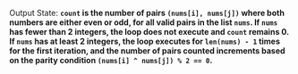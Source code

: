 Output State: **`count` is the number of pairs `(nums[i], nums[j])` where both numbers are either even or odd, for all valid pairs in the list `nums`. If `nums` has fewer than 2 integers, the loop does not execute and `count` remains 0. If `nums` has at least 2 integers, the loop executes for `len(nums) - 1` times for the first iteration, and the number of pairs counted increments based on the parity condition `(nums[i] ^ nums[j]) % 2 == 0`.**